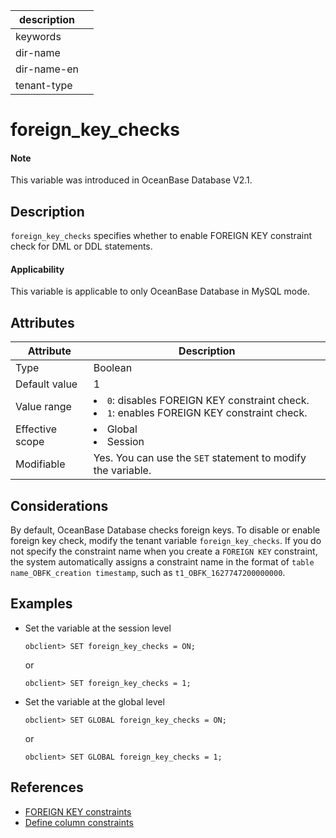 | description ||
|---|---|
| keywords ||
| dir-name ||
| dir-name-en ||
| tenant-type ||

# foreign_key_checks

<main id="notice" type='explain'>
  <h4>Note</h4>
  <p>This variable was introduced in OceanBase Database V2.1. </p>
</main>

## Description

`foreign_key_checks` specifies whether to enable FOREIGN KEY constraint check for DML or DDL statements.

<main id="notice">
  <h4>Applicability</h4>
  <p>This variable is applicable to only OceanBase Database in MySQL mode. </p>
</main>

## Attributes

| **Attribute** | **Description** |
|---------|----------------------------------------------------------------------------------------------------------------|
| Type | Boolean |
| Default value | 1 |
| Value range | <li> `0`: disables FOREIGN KEY constraint check.   <li> `1`: enables FOREIGN KEY constraint check. |
| Effective scope | <li> Global   <li> Session |
| Modifiable | Yes. You can use the `SET` statement to modify the variable.  |

## Considerations

By default, OceanBase Database checks foreign keys. To disable or enable foreign key check, modify the tenant variable `foreign_key_checks`. If you do not specify the constraint name when you create a `FOREIGN KEY` constraint, the system automatically assigns a constraint name in the format of `table name_OBFK_creation timestamp`, such as `t1_OBFK_1627747200000000`.

## Examples

* Set the variable at the session level

   ```shell
   obclient> SET foreign_key_checks = ON;
   ```

   or

   ```shell
   obclient> SET foreign_key_checks = 1;
   ```

* Set the variable at the global level

   ```shell
   obclient> SET GLOBAL foreign_key_checks = ON;
   ```

   or

   ```shell
   obclient> SET GLOBAL foreign_key_checks = 1;
   ```

## References

* [FOREIGN KEY constraints](../../../../700.reference/100.oceanbase-database-concepts/400.database-objects/200.database-objects-of-mysql-mode/700.data-integrity-of-mysql-mode/200.integrity-constraint-type-of-mysql-mode/500.foreign-key-constraint-of-mysql-mode.md)
* [Define column constraints](../../../../700.reference/300.database-object-management/100.manage-object-of-mysql-mode/200.manage-tables-of-mysql-mode/400.define-the-constraint-type-for-a-column-of-mysql-mode.md)